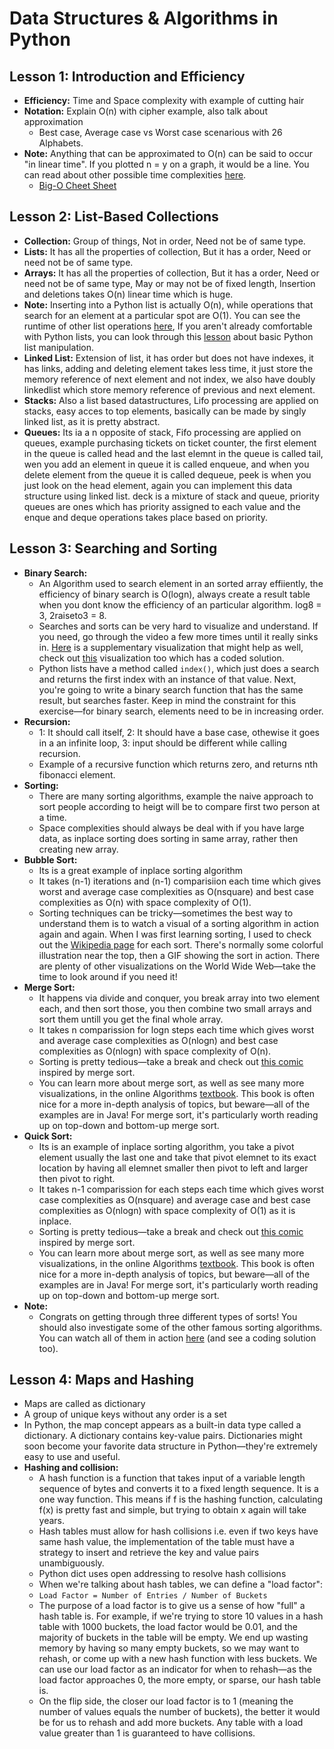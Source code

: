 # Data Structures & Algorithms in Python
## Lesson 1: Introduction and Efficiency
* **Efficiency:** Time and Space complexity with example of cutting hair
* **Notation:** Explain O(n) with cipher example, also talk about approximation
  * Best case, Average case vs Worst case scenarious with 26 Alphabets.
* **Note:** Anything that can be approximated to O(n) can be said to occur "in linear time". If you plotted n = y on a graph, it would be a line. You can read about other possible time complexities [here](https://en.wikipedia.org/wiki/Time_complexity#Table_of_common_time_complexities).
  * [Big-O Cheet Sheet](http://bigocheatsheet.com/)

## Lesson 2: List-Based Collections
* **Collection:** Group of things, Not in order, Need not be of same type.
* **Lists:** It has all the properties of collection, But it has a order, Need or need not be of same type.
* **Arrays:** It has all the properties of collection, But it has a order, Need or need not be of same type, May or may not be of fixed length, Insertion and deletions takes O(n) linear time which is huge.
* **Note:** Inserting into a Python list is actually O(n), while operations that search for an element at a particular spot are O(1). You can see the runtime of other list operations [here](https://wiki.python.org/moin/TimeComplexity), If you aren't already comfortable with Python lists, you can look through this [lesson](https://developers.google.com/edu/python/lists) about basic Python list manipulation.
* **Linked List:** Extension of list, it has order but does not have indexes, it has links, adding and deleting element takes less time, it just store the memory reference of next element and not index, we also have doubly linkedlist which store memory reference of previous and next element.
* **Stacks:** Also a list based datastructures, Lifo processing are applied on stacks, easy acces to top elements, basically can be made by singly linked list, as it is  pretty abstract.
* **Queues:** Its ia a n opposite of stack, Fifo processing are applied on queues, example purchasing tickets on ticket counter, the first element in the queue is called head and the last elemnt in the queue is called tail, wen you add an element in queue it is called enqueue, and when you delete element from the queue it is called dequeue, peek is when you just look on the head element, again you can implement this data structure using linked list. deck is a mixture of stack and queue, priority queues are ones which has priority assigned to each value and the enque and deque operations takes place based on priority.

## Lesson 3: Searching and Sorting
* **Binary Search:**
  * An Algorithm used to search element in an sorted array effiiently, the efficiency of binary search is O(logn), always create a result table when you dont know the efficiency of an particular algorithm. log8 = 3, 2raiseto3 = 8.
  * Searches and sorts can be very hard to visualize and understand. If you need, go through the video a few more times until it really sinks in. [Here](http://www.cs.armstrong.edu/liang/animation/web/BinarySearch.html) is a supplementary visualization that might help as well, check out [this](https://www.cs.usfca.edu/~galles/visualization/Search.html) visualization too which has a coded solution.
  * Python lists have a method called ```index()```, which just does a search and returns the first index with an instance of that value. Next, you're going to write a binary search function that has the same result, but searches faster. Keep in mind the constraint for this exercise—for binary search, elements need to be in increasing order.
 * **Recursion:**
   * 1: It should call itself, 2: It should have a base case, othewise it goes in a an infinite loop, 3: input should be different while calling recursion.
   * Example of a recursive function which returns zero, and returns nth fibonacci element.
* **Sorting:**
  * There are many sorting algorithms, example the naive approach to sort people according to heigt will be to compare first two person at a time.
  * Space complexities should always be deal with if you have large data, as inplace sorting does sorting in same array, rather then creating new array.
* **Bubble Sort:**
  * Its is a great example of inplace sorting algorithm
  * It takes (n-1) iterations and (n-1) comparisiion each time which gives worst and average case complexities as O(nsquare) and best case complexities as O(n) with space complexity of O(1).
  * Sorting techniques can be tricky—sometimes the best way to understand them is to watch a visual of a sorting algorithm in action again and again. When I was first learning sorting, I used to check out the [Wikipedia page](https://en.wikipedia.org/wiki/Bubble_sort) for each sort. There's normally some colorful illustration near the top, then a GIF showing the sort in action. There are plenty of other visualizations on the World Wide Web—take the time to look around if you need it!
* **Merge Sort:**
  * It happens via divide and conquer, you break array into two element each, and then sort those, you then combine two small arrays and sort them untill you get the final whole array.
  * It takes n comparission for logn steps each time which gives worst and average case complexities as O(nlogn) and best case complexities as O(nlogn) with space complexity of O(n).
  * Sorting is pretty tedious—take a break and check out [this comic](https://xkcd.com/1185/) inspired by merge sort. 
  * You can learn more about merge sort, as well as see many more visualizations, in the online Algorithms [textbook](https://algs4.cs.princeton.edu/22mergesort/). This book is often nice for a more in-depth analysis of topics, but beware—all of the examples are in Java! For merge sort, it's particularly worth reading up on top-down and bottom-up merge sort.
* **Quick Sort:**
  * Its is an example of inplace sorting algorithm, you take a pivot element usually the last one and take that pivot elemnet to its exact location by having all elemnet smaller then pivot to left and larger then pivot to right.
  * It takes n-1 comparission for each steps each time which gives worst case complexities as O(nsquare) and average case and best case complexities as O(nlogn) with space complexity of O(1) as it is inplace.
  * Sorting is pretty tedious—take a break and check out [this comic](https://xkcd.com/1185/) inspired by merge sort. 
  * You can learn more about merge sort, as well as see many more visualizations, in the online Algorithms [textbook](https://algs4.cs.princeton.edu/22mergesort/). This book is often nice for a more in-depth analysis of topics, but beware—all of the examples are in Java! For merge sort, it's particularly worth reading up on top-down and bottom-up merge sort.
* **Note:**
  * Congrats on getting through three different types of sorts! You should also investigate some of the other famous sorting algorithms. You can watch all of them in action [here](https://visualgo.net/en/sorting?slide=1) (and see a coding solution too).

## Lesson 4: Maps and Hashing
* Maps are called as dictionary
* A group of unique keys without any order is a set
* In Python, the map concept appears as a built-in data type called a dictionary. A dictionary contains key-value pairs. Dictionaries might soon become your favorite data structure in Python—they're extremely easy to use and useful.
* **Hashing and collision:** 
  * A hash function is a function that takes input of a variable length sequence of bytes and converts it to a fixed length sequence. It is a one way function. This means if f is the hashing function, calculating f(x) is pretty fast and simple, but trying to obtain x again will take years.
  * Hash tables must allow for hash collisions i.e. even if two keys have same hash value, the implementation of the table must have a strategy to insert and retrieve the key and value pairs unambiguously.
  * Python dict uses open addressing to resolve hash collisions
  * When we're talking about hash tables, we can define a "load factor":
  * ```Load Factor = Number of Entries / Number of Buckets```
  * The purpose of a load factor is to give us a sense of how "full" a hash table is. For example, if we're trying to store 10 values in a hash table with 1000 buckets, the load factor would be 0.01, and the majority of buckets in the table will be empty. We end up wasting memory by having so many empty buckets, so we may want to rehash, or come up with a new hash function with less buckets. We can use our load factor as an indicator for when to rehash—as the load factor approaches 0, the more empty, or sparse, our hash table is. 
  * On the flip side, the closer our load factor is to 1 (meaning the number of values equals the number of buckets), the better it would be for us to rehash and add more buckets. Any table with a load value greater than 1 is guaranteed to have collisions.
